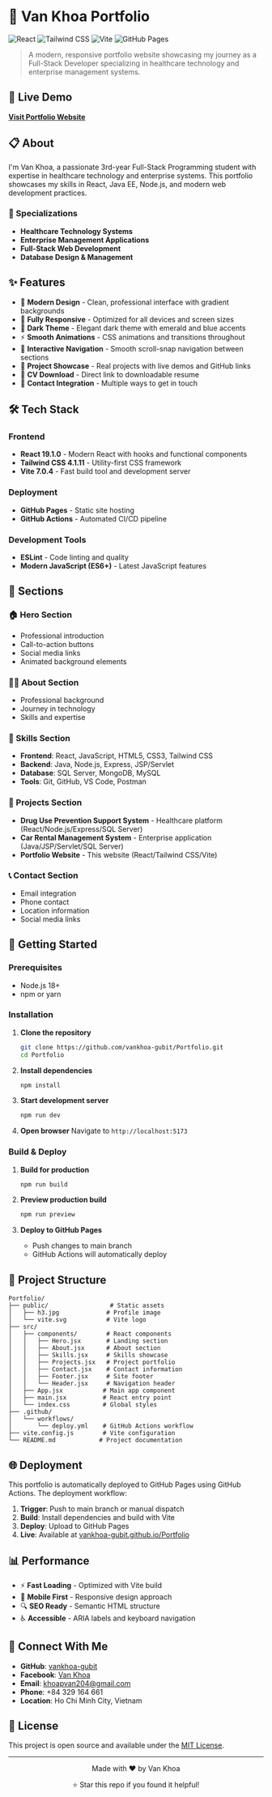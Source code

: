 # 🌟 Van Khoa Portfolio

![React](https://img.shields.io/badge/React-61DAFB?style=for-the-badge&logo=react&logoColor=black)
![Tailwind CSS](https://img.shields.io/badge/Tailwind_CSS-38B2AC?style=for-the-badge&logo=tailwind-css&logoColor=white)
![Vite](https://img.shields.io/badge/Vite-646CFF?style=for-the-badge&logo=vite&logoColor=white)
![GitHub Pages](https://img.shields.io/badge/GitHub_Pages-222222?style=for-the-badge&logo=github&logoColor=white)

> A modern, responsive portfolio website showcasing my journey as a Full-Stack Developer specializing in healthcare technology and enterprise management systems.

## 🚀 Live Demo

**[Visit Portfolio Website](https://vankhoa-gubit.github.io/Portfolio/)**

## 📋 About

I'm Van Khoa, a passionate 3rd-year Full-Stack Programming student with expertise in healthcare technology and enterprise systems. This portfolio showcases my skills in React, Java EE, Node.js, and modern web development practices.

### 🎯 Specializations
- **Healthcare Technology Systems**
- **Enterprise Management Applications**
- **Full-Stack Web Development**
- **Database Design & Management**

## ✨ Features

- 🎨 **Modern Design** - Clean, professional interface with gradient backgrounds
- 📱 **Fully Responsive** - Optimized for all devices and screen sizes
- 🌙 **Dark Theme** - Elegant dark theme with emerald and blue accents
- ⚡ **Smooth Animations** - CSS animations and transitions throughout
- 🔗 **Interactive Navigation** - Smooth scroll-snap navigation between sections
- 📂 **Project Showcase** - Real projects with live demos and GitHub links
- 📄 **CV Download** - Direct link to downloadable resume
- 📧 **Contact Integration** - Multiple ways to get in touch

## 🛠️ Tech Stack

### Frontend
- **React 19.1.0** - Modern React with hooks and functional components
- **Tailwind CSS 4.1.11** - Utility-first CSS framework
- **Vite 7.0.4** - Fast build tool and development server

### Deployment
- **GitHub Pages** - Static site hosting
- **GitHub Actions** - Automated CI/CD pipeline

### Development Tools
- **ESLint** - Code linting and quality
- **Modern JavaScript (ES6+)** - Latest JavaScript features

## 🎨 Sections

### 🏠 Hero Section
- Professional introduction
- Call-to-action buttons
- Social media links
- Animated background elements

### 👨‍💻 About Section
- Professional background
- Journey in technology
- Skills and expertise

### 🔧 Skills Section
- **Frontend**: React, JavaScript, HTML5, CSS3, Tailwind CSS
- **Backend**: Java, Node.js, Express, JSP/Servlet
- **Database**: SQL Server, MongoDB, MySQL
- **Tools**: Git, GitHub, VS Code, Postman

### 💼 Projects Section
- **Drug Use Prevention Support System** - Healthcare platform (React/Node.js/Express/SQL Server)
- **Car Rental Management System** - Enterprise application (Java/JSP/Servlet/SQL Server)
- **Portfolio Website** - This website (React/Tailwind CSS/Vite)

### 📞 Contact Section
- Email integration
- Phone contact
- Location information
- Social media links

## 🚀 Getting Started

### Prerequisites
- Node.js 18+ 
- npm or yarn

### Installation

1. **Clone the repository**
   ```bash
   git clone https://github.com/vankhoa-gubit/Portfolio.git
   cd Portfolio
   ```

2. **Install dependencies**
   ```bash
   npm install
   ```

3. **Start development server**
   ```bash
   npm run dev
   ```

4. **Open browser**
   Navigate to `http://localhost:5173`

### Build & Deploy

1. **Build for production**
   ```bash
   npm run build
   ```

2. **Preview production build**
   ```bash
   npm run preview
   ```

3. **Deploy to GitHub Pages**
   - Push changes to main branch
   - GitHub Actions will automatically deploy

## 📁 Project Structure

```
Portfolio/
├── public/                 # Static assets
│   ├── h3.jpg             # Profile image
│   └── vite.svg           # Vite logo
├── src/
│   ├── components/        # React components
│   │   ├── Hero.jsx       # Landing section
│   │   ├── About.jsx      # About section
│   │   ├── Skills.jsx     # Skills showcase
│   │   ├── Projects.jsx   # Project portfolio
│   │   ├── Contact.jsx    # Contact information
│   │   ├── Footer.jsx     # Site footer
│   │   └── Header.jsx     # Navigation header
│   ├── App.jsx           # Main app component
│   ├── main.jsx          # React entry point
│   └── index.css         # Global styles
├── .github/
│   └── workflows/
│       └── deploy.yml    # GitHub Actions workflow
├── vite.config.js        # Vite configuration
└── README.md            # Project documentation
```

## 🌐 Deployment

This portfolio is automatically deployed to GitHub Pages using GitHub Actions. The deployment workflow:

1. **Trigger**: Push to main branch or manual dispatch
2. **Build**: Install dependencies and build with Vite
3. **Deploy**: Upload to GitHub Pages
4. **Live**: Available at [vankhoa-gubit.github.io/Portfolio](https://vankhoa-gubit.github.io/Portfolio/)

## 📊 Performance

- ⚡ **Fast Loading** - Optimized with Vite build
- 📱 **Mobile First** - Responsive design approach
- 🔍 **SEO Ready** - Semantic HTML structure
- ♿ **Accessible** - ARIA labels and keyboard navigation

## 🤝 Connect With Me

- **GitHub**: [vankhoa-gubit](https://github.com/vankhoa-gubit)
- **Facebook**: [Van Khoa](https://www.facebook.com/khoa.phan.457790/)
- **Email**: khoapvan204@gmail.com
- **Phone**: +84 329 164 661
- **Location**: Ho Chi Minh City, Vietnam

## 📄 License

This project is open source and available under the [MIT License](LICENSE).

---

<div align="center">
  <p>Made with ❤️ by Van Khoa</p>
  <p>⭐ Star this repo if you found it helpful!</p>
</div>

